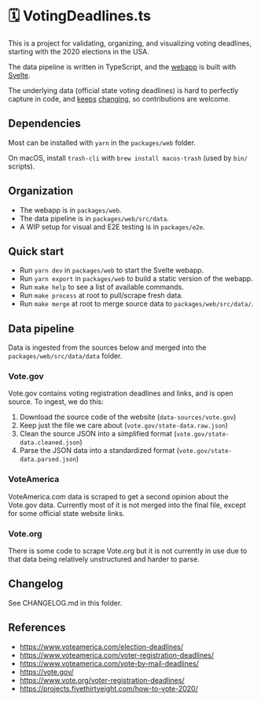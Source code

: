 # 🗓 VotingDeadlines.ts

This is a project for validating, organizing, and visualizing voting deadlines, starting with the 2020 elections in the USA.

The data pipeline is written in TypeScript, and the [webapp](https://usa.votingdeadlines.com) is built with [Svelte](https://svelte.dev/).

The underlying data (official state voting deadlines) is hard to perfectly capture in code, and [keeps](https://www.orlandoweekly.com/Blogs/archives/2020/10/06/florida-extends-voter-registration-deadline-to-7-pm-tonight-after-website-crashes-just-as-it-has-in-the-past-two-years) [changing](https://www.12news.com/article/news/politics/elections/arizona-voter-registration-extended-to-october-23/75-0d77294c-61b6-4802-ab21-54dcc6b5e21f), so contributions are welcome.

## Dependencies

Most can be installed with `yarn` in the `packages/web` folder.

On macOS, install `trash-cli` with `brew install macos-trash` (used by `bin/` scripts).

## Organization

* The webapp is in `packages/web`. 
* The data pipeline is in `packages/web/src/data`. 
* A WIP setup for visual and E2E testing is in `packages/e2e`.

## Quick start

* Run `yarn dev` in `packages/web` to start the Svelte webapp.
* Run `yarn export` in `packages/web` to build a static version of the webapp.
* Run `make help` to see a list of available commands.
* Run `make process` at root to pull/scrape fresh data.
* Run `make merge` at root to merge source data to `packages/web/src/data/`.

## Data pipeline

Data is ingested from the sources below and merged into the `packages/web/src/data/data` folder.

### Vote.gov

Vote.gov contains voting registration deadlines and links, and is open source. To ingest, we do this:

1. Download the source code of the website (`data-sources/vote.gov`)
2. Keep just the file we care about (`vote.gov/state-data.raw.json`)
3. Clean the source JSON into a simplified format (`vote.gov/state-data.cleaned.json`)
4. Parse the JSON data into a standardized format (`vote.gov/state-data.parsed.json`)

### VoteAmerica

VoteAmerica.com data is scraped to get a second opinion about the Vote.gov data. Currently most of it is not merged into the final file, except for some official state website links.

### Vote.org

There is some code to scrape Vote.org but it is not currently in use due to that data being relatively unstructured and harder to parse.

## Changelog

See CHANGELOG.md in this folder.

## References

- https://www.voteamerica.com/election-deadlines/
- https://www.voteamerica.com/voter-registration-deadlines/
- https://www.voteamerica.com/vote-by-mail-deadlines/
- https://vote.gov/
- https://www.vote.org/voter-registration-deadlines/
- https://projects.fivethirtyeight.com/how-to-vote-2020/